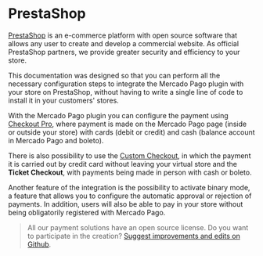 # PrestaShop
 
[PrestaShop](https://www.prestashop.com/en/) is an e-commerce platform with open source software that allows any user to create and develop a commercial website. As official PrestaShop partners, we provide greater security and efficiency to your store.
 
This documentation was designed so that you can perform all the necessary configuration steps to integrate the Mercado Pago plugin with your store on PrestaShop, without having to write a single line of code to install it in your customers' stores.
  
With the Mercado Pago plugin you can configure the payment using [Checkout Pro](https://www.mercadopago[FAKER][URL][DOMAIN]/developers/en/guides/checkout-pro/introduction), where payment is made on the Mercado Pago page (inside or outside your store) with cards (debit or credit) and cash (balance account in Mercado Pago and boleto).
 
There is also possibility to use the [Custom Checkout](https://www.mercadopago[FAKER][URL][DOMAIN]/developers/en/guides/checkout-api/introduction), in which the payment it is carried out by credit card without leaving your virtual store and the **Ticket Checkout**, with payments being made in person with cash or boleto.
 
Another feature of the integration is the possibility to activate binary mode, a feature that allows you to configure the automatic approval or rejection of payments. In addition, users will also be able to pay in your store without being obligatorily registered with Mercado Pago.
 
> All our payment solutions have an open source license. Do you want to participate in the creation? [Suggest improvements and edits on Github](https://github.com/mercadopago/cart-prestashop-7).
 

